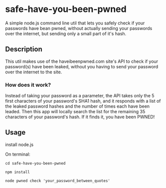 # safe-have-you-been-pwned
A simple node.js command line util that lets you safely check if your passwords have bean pwned, without actually sending your passwords over the internet, but sending only a small part of it's hash.

## Description
This util makes use of the haveibeenpwned.com site's API to check if your password(s) have been leaked, without you having to send your password over the internet to the site.
### How does it work?
Instead of taking your password as a parameter, the API takes only the 5 first characters of your password's SHA1 hash, and it responds with a list of the leaked password hashes and the number of times each have been leaded.
Then this app will locally search the list for the remaining 35 characters of your password's hash. If it finds it, you have been PWNED!

## Usage
install node.js

On terminal:
```
cd safe-have-you-been-pwned

npm install

node pwned check 'your_password_between_quotes'
```